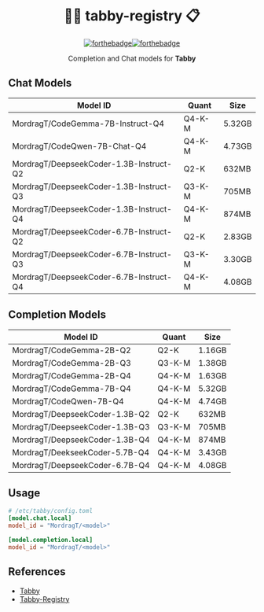 
<div align=center>

# 🧑‍🔬 tabby-registry 📋

[![forthebadge](https://forthebadge.com/images/badges/check-it-out.svg)](https://forthebadge.com)[![forthebadge](https://forthebadge.com/images/badges/built-with-love.svg)](https://forthebadge.com)

Completion and Chat models for **Tabby**

</div>

## Chat Models

| Model ID | Quant | Size |
| -------- | ----- | ---- |
| MordragT/CodeGemma-7B-Instruct-Q4 | Q4-K-M | 5.32GB |
| MordragT/CodeQwen-7B-Chat-Q4 | Q4-K-M | 4.73GB |
| MordragT/DeepseekCoder-1.3B-Instruct-Q2 | Q2-K | 632MB |
| MordragT/DeepseekCoder-1.3B-Instruct-Q3 | Q3-K-M | 705MB |
| MordragT/DeepseekCoder-1.3B-Instruct-Q4 | Q4-K-M | 874MB |
| MordragT/DeepseekCoder-6.7B-Instruct-Q2 | Q2-K | 2.83GB |
| MordragT/DeepseekCoder-6.7B-Instruct-Q3 | Q3-K-M | 3.30GB |
| MordragT/DeepseekCoder-6.7B-Instruct-Q4 | Q4-K-M | 4.08GB |


## Completion Models

| Model ID | Quant | Size |
| -------- | ----- | ---- |
| MordragT/CodeGemma-2B-Q2 | Q2-K | 1.16GB |
| MordragT/CodeGemma-2B-Q3 | Q3-K-M | 1.38GB |
| MordragT/CodeGemma-2B-Q4 | Q4-K-M | 1.63GB |
| MordragT/CodeGemma-7B-Q4 | Q4-K-M | 5.32GB |
| MordragT/CodeQwen-7B-Q4 | Q4-K-M | 4.74GB |
| MordragT/DeepseekCoder-1.3B-Q2 | Q2-K | 632MB |
| MordragT/DeepseekCoder-1.3B-Q3 | Q3-K-M | 705MB |
| MordragT/DeepseekCoder-1.3B-Q4 | Q4-K-M | 874MB |
| MordragT/DeekseekCoder-5.7B-Q4 | Q4-K-M | 3.43GB |
| MordragT/DeepseekCoder-6.7B-Q4 | Q4-K-M | 4.08GB |

## Usage

```toml
# /etc/tabby/config.toml
[model.chat.local]
model_id = "MordragT/<model>"

[model.completion.local]
model_id = "MordragT/<model>"
```

## References

- [Tabby](https://github.com/TabbyML/tabby)
- [Tabby-Registry](https://github.com/TabbyML/tabby-registry)